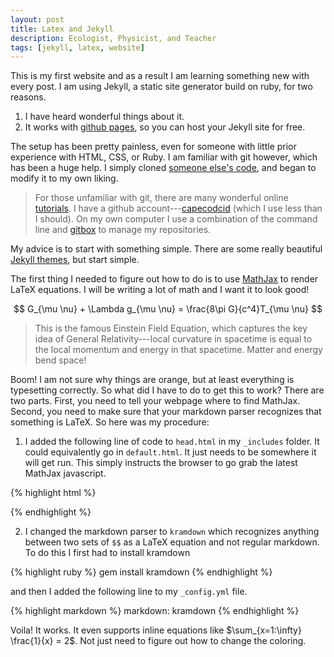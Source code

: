 ```yaml
---
layout: post
title: Latex and Jekyll
description: Ecologist, Physicist, and Teacher
tags: [jekyll, latex, website]
---
```


This is my first website and as a result I am learning something new with every post.  I am using Jekyll, a static site generator build on ruby, for two reasons.

1. I have heard wonderful things about it.
2. It works with [github pages](https://pages.github.com/), so you can host your Jekyll site for free.

The setup has been pretty painless, even for someone with little prior experience with HTML, CSS, or Ruby.  I am familiar with git however, which has been a huge help.  I simply cloned [someone else's code](https://github.com/poole/poole), and began to modify it to my own liking. 

> For those unfamiliar with git, there are many wonderful online [tutorials](https://try.github.io/levels/1/challenges/1).  I have a github account---[capecodcid](https://github.com/capecodcid/) (which I use less than I should).  On my own computer I use a combination of the command line and [gitbox](http://www.gitboxapp.com/) to manage my repositories.

My advice is to start with something simple.  There are some really beautiful [Jekyll themes](https://github.com/ColeTownsend/Balzac-for-Jekyll), but start simple. 

The first thing I needed to figure out how to do is to use [MathJax](http://www.mathjax.org/) to render LaTeX equations.  I will be writing a lot of math and I want it to look good!

$$
G_{\mu \nu} + \Lambda g_{\mu \nu} = \frac{8\pi G}{c^4}T_{\mu \nu}
$$

> This is the famous Einstein Field Equation, which captures the key idea of General Relativity---local curvature in spacetime is equal to the local momentum and energy in that spacetime.  Matter and energy bend space!

Boom!  I am not sure why things are orange, but at least everything is typesetting correctly.  So what did I have to do to get this to work?  There are two parts.  First, you need to tell your webpage where to find MathJax.  Second, you need to make sure that your markdown parser recognizes that something is LaTeX.  So here was my procedure:

1. I added the following line of code to `head.html` in my `_includes` folder.  It could equivalently go in `default.html`.  It just needs to be somewhere it will get run.  This simply instructs the browser to go grab the latest MathJax javascript.

{% highlight html %}
<script type="text/javascript" src="http://cdn.mathjax.org/mathjax/latest/MathJax.js?config=TeX-AMS-MML_HTMLorMML"></script>
{% endhighlight %}

2. I changed the markdown parser to `kramdown` which recognizes anything between two sets of `$$` as a LaTeX equation and not regular markdown.  To do this I first had to install kramdown

{% highlight ruby %}
gem install kramdown
{% endhighlight %}

and then I added the following line to my `_config.yml` file.

{% highlight markdown %}
markdown:         kramdown
{% endhighlight %}

Voila!  It works.  It even supports inline equations like $\sum_{x=1:\infty} \frac{1}{x} = 2$.  Not just need to figure out how to change the coloring.